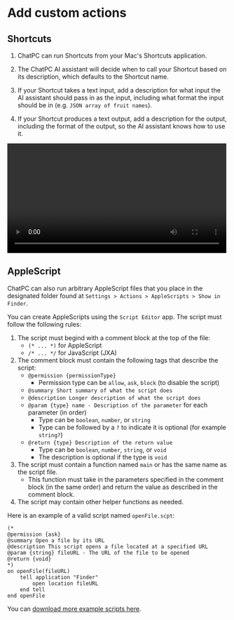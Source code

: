 # Add custom actions

## Shortcuts

1. ChatPC can run Shortcuts from your Mac's Shortcuts application.

1. The ChatPC AI assistant will decide when to call your Shortcut based on its description, which defaults to the Shortcut name.

1. If your Shortcut takes a text input, add a description for what input the AI assistant should pass in as the input, including what format the input should be in (e.g. `JSON array of fruit names`).

1. If your Shortcut produces a text output, add a description for the output, including the format of the output, so the AI assistant knows how to use it.

<video src="https://github.com/dounan/chat-pc-site/assets/1095431/f3e13720-a5db-4cc4-994f-42b76240ca4e" style="width: 500px;" controls playsinline>
    <p>
    Your browser doesn't support HTML video. Here is a
    <a href="https://github.com/dounan/chat-pc-site/assets/1095431/f3e13720-a5db-4cc4-994f-42b76240ca4e">link to the video</a> instead.
    </p>
</video>

## AppleScript

ChatPC can also run arbitrary AppleScript files that you place in the designated folder found at `Settings > Actions > AppleScripts > Show in Finder`.

You can create AppleScripts using the `Script Editor` app. The script must follow the following rules:

1. The script must begind with a comment block at the top of the file:
    - `(* ... *)` for AppleScript
    - `/* ... */` for JavaScript (JXA)
2. The comment block must contain the following tags that describe the script:
    - `@permission {permissionType}`
        - Permission type can be `allow`, `ask`, `block` (to disable the script)
    - `@summary Short summary of what the script does`
    - `@description Longer description of what the script does`
    - `@param {type} name - Description of the parameter` for each parameter (in order)
        - Type can be `boolean`, `number`, or `string`
        - Type can be followed by a `?` to indicate it is optional (for example `string?`)
    - `@return {type} Description of the return value`
        - Type can be `boolean`, `number`, `string`, or `void`
        - The description is optional if the type is `void`
3. The script must contain a function named `main` or has the same name as the script file.
    - This function must take in the parameters specified in the comment block (in the same order) and return the value as described in the comment block.
4. The script may contain other helper functions as needed.

Here is an example of a valid script named `openFile.scpt`:

```
(*
@permission {ask}
@summary Open a file by its URL
@description This script opens a file located at a specified URL
@param {string} fileURL - The URL of the file to be opened
@return {void}
*)
on openFile(fileURL)
	tell application "Finder"
		open location fileURL
	end tell
end openFile
```

You can [download more example scripts here](https://chatpc.ai/releases/example-scripts.zip).
